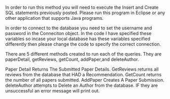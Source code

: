 
In order to run this method you will need to execute the Insert and Create SQL statements previously posted. 
Please run this program in Eclipse or any other application that supports Java programs. 

In order to connect to the database you need to set the username and password in the Conneciton object.  In the code I have specified these variables so incase your local database has these variables specified differently then please change the code to specify the correct connection. 

There are 5 different methods created to run each of the queries. They are  paperDetail, getReviews, getCount, addPaper,and deleteAuthor. 

Paper Detail Returns The Submitted Paper Details. 
GetReviews returns all reviews from the database  that HAD a Recommendation. 
GetCount returns the number of all papers submitted. 
AddPaper Creates A Paper Submission.
deleteAuthor attempts to Delete an Author from the database. IF they are unsuccessful an error message will print out. 
